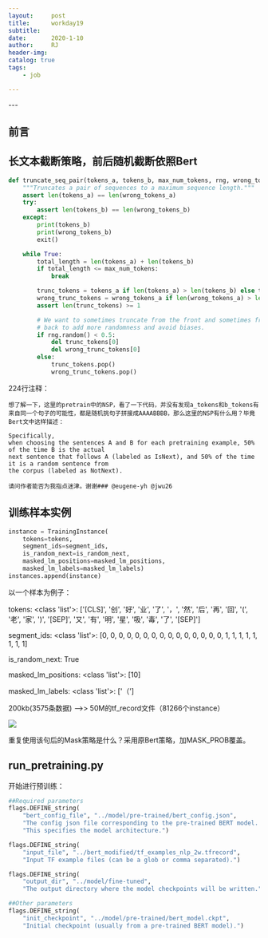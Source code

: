 ```yaml
---
layout:     post
title:      workday19
subtitle:   
date:       2020-1-10
author:     RJ
header-img: 
catalog: true
tags:
    - job

---
```

<p id = "build"></p>
---

## 前言


## 长文本截断策略，前后随机截断依照Bert

```python
def truncate_seq_pair(tokens_a, tokens_b, max_num_tokens, rng, wrong_tokens_a, wrong_tokens_b):
    """Truncates a pair of sequences to a maximum sequence length."""
    assert len(tokens_a) == len(wrong_tokens_a)
    try:
        assert len(tokens_b) == len(wrong_tokens_b)
    except:
        print(tokens_b)
        print(wrong_tokens_b)
        exit()

    while True:
        total_length = len(tokens_a) + len(tokens_b)
        if total_length <= max_num_tokens:
            break

        trunc_tokens = tokens_a if len(tokens_a) > len(tokens_b) else tokens_b
        wrong_trunc_tokens = wrong_tokens_a if len(wrong_tokens_a) > len(wrong_tokens_b) else wrong_tokens_b
        assert len(trunc_tokens) >= 1

        # We want to sometimes truncate from the front and sometimes from the
        # back to add more randomness and avoid biases.
        if rng.random() < 0.5:
            del trunc_tokens[0]
            del wrong_trunc_tokens[0]
        else:
            trunc_tokens.pop()
            wrong_trunc_tokens.pop()
```

224行注释：

```
想了解一下，这里的pretrain中的NSP，看了一下代码，并没有发现a_tokens和b_tokens有来自同一个句子的可能性，都是随机挑句子拼接成AAAABBBB，那么这里的NSP有什么用？毕竟Bert文中这样描述：

Specifically,
when choosing the sentences A and B for each pretraining example, 50% of the time B is the actual
next sentence that follows A (labeled as IsNext), and 50% of the time it is a random sentence from
the corpus (labeled as NotNext).

请问作者能否为我指点迷津。谢谢### @eugene-yh @jwu26
```

## 训练样本实例


```python
instance = TrainingInstance(
    tokens=tokens, 
    segment_ids=segment_ids,
    is_random_next=is_random_next,
    masked_lm_positions=masked_lm_positions,
    masked_lm_labels=masked_lm_labels)
instances.append(instance)
```
以一个样本为例子：

tokens: <class 'list'>: ['[CLS]', '创', '好', '业', '了', '，', '然', '后', '再', '回', '(', '老', '家', ')', '[SEP]', '又', '有', '明', '星', '吸', '毒', '了', '[SEP]']

segment_ids: <class 'list'>: [0, 0, 0, 0, 0, 0, 0, 0, 0, 0, 0, 0, 0, 0, 0, 1, 1, 1, 1, 1, 1, 1, 1]

is_random_next: True

masked_lm_positions: <class 'list'>: [10]

masked_lm_labels: <class 'list'>: ['（']

200kb(3575条数据) -->>  50M的tf_record文件（81266个instance）

![](https://raw.githubusercontent.com/rejae/rejae.github.io/master/img/instances_20200110094241.png)

重复使用该句后的Mask策略是什么？采用原Bert策略，加MASK_PROB覆盖。

## run_pretraining.py
开始进行预训练：

```python
##Required parameters
flags.DEFINE_string(
    "bert_config_file", "../model/pre-trained/bert_config.json",
    "The config json file corresponding to the pre-trained BERT model. "
    "This specifies the model architecture.")

flags.DEFINE_string(
    "input_file", "../bert_modified/tf_examples_nlp_2w.tfrecord",
    "Input TF example files (can be a glob or comma separated).")

flags.DEFINE_string(
    "output_dir", "../model/fine-tuned",
    "The output directory where the model checkpoints will be written.")

##Other parameters
flags.DEFINE_string(
    "init_checkpoint", "../model/pre-trained/bert_model.ckpt",
    "Initial checkpoint (usually from a pre-trained BERT model).")
```